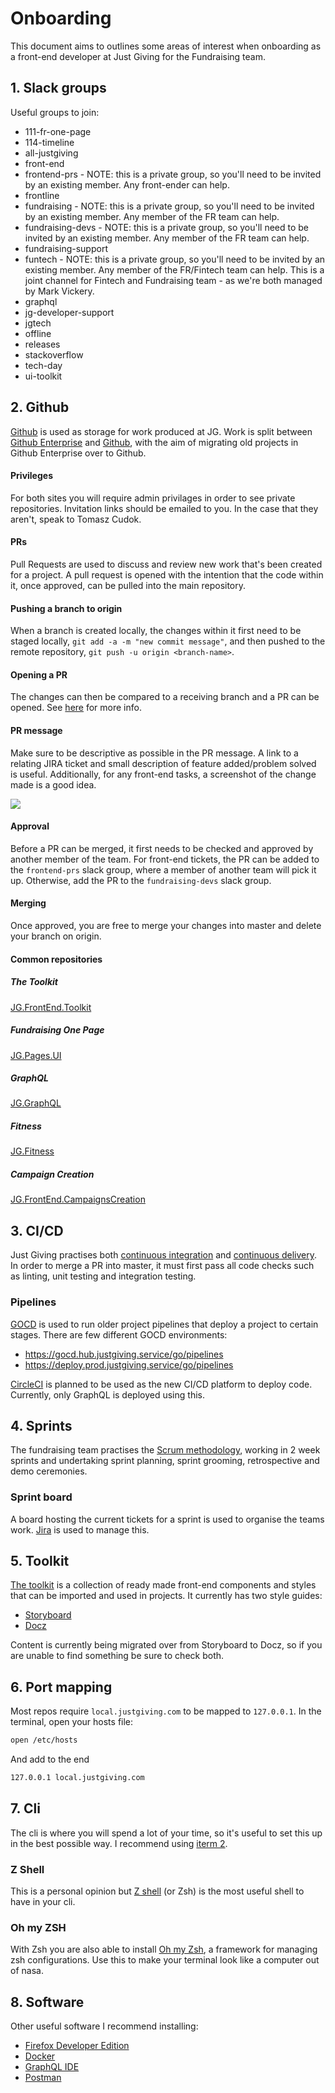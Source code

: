 # Onboarding

This document aims to outlines some areas of interest when onboarding as a front-end developer at Just Giving for the Fundraising team.

## 1. Slack groups

Useful groups to join:

* 111-fr-one-page
* 114-timeline
* all-justgiving
* front-end
* frontend-prs - NOTE: this is a private group, so you'll need to be invited by an existing member. Any front-ender can help.
* frontline
* fundraising - NOTE: this is a private group, so you'll need to be invited by an existing member. Any member of the FR team can help.
* fundraising-devs - NOTE: this is a private group, so you'll need to be invited by an existing member. Any member of the FR team can help.
* fundraising-support
* funtech - NOTE: this is a private group, so you'll need to be invited by an existing member. Any member of the FR/Fintech team can help. This is a joint channel for Fintech and Fundraising team - as we're both managed by Mark Vickery.
* graphql
* jg-developer-support
* jgtech
* offline
* releases
* stackoverflow
* tech-day
* ui-toolkit

## 2. Github

[Github](https://github.com/) is used as storage for work produced at JG. Work is split between [Github Enterprise](https://source.justgiving.com/) and [Github](https://github.com/JustGiving), with the aim of migrating old projects in Github Enterprise over to Github.

#### Privileges

For both sites you will require admin privilages in order to see private repositories. Invitation links should be emailed to you. In the case that they aren't, speak to Tomasz Cudok.

#### PRs

Pull Requests are used to discuss and review new work that's been created for a project. A pull request is opened with the intention that the code within it, once approved, can be pulled into the main repository.

#### Pushing a branch to origin

When a branch is created locally, the changes within it first need to be staged locally, `git add -a -m "new commit message"`, and then pushed to the remote repository, `git push -u origin <branch-name>`.

#### Opening a PR

The changes can then be compared to a receiving branch and a PR can be opened. See [here](https://help.github.com/en/articles/creating-a-pull-request) for more info.

#### PR message

Make sure to be descriptive as possible in the PR message. A link to a relating JIRA ticket and small description of feature added/problem solved is useful. Additionally, for any front-end tasks, a screenshot of the change made is a good idea.

![](images/pr-details.png)

#### Approval

Before a PR can be merged, it first needs to be checked and approved by another member of the team. For front-end tickets, the PR can be added to the `frontend-prs` slack group, where a member of another team will pick it up. Otherwise, add the PR to the `fundraising-devs` slack group.

#### Merging

Once approved, you are free to merge your changes into master and delete your branch on origin.

#### Common repositories

##### The Toolkit

[JG.FrontEnd.Toolkit](https://source.justgiving.com/JustGiving/JG.FrontEnd.Toolkit)

##### Fundraising One Page

[JG.Pages.UI](https://source.justgiving.com/JustGiving/JG.Pages.UI)

##### GraphQL

[JG.GraphQL](https://github.com/JustGiving/JG.GraphQL)

##### Fitness

[JG.Fitness](https://source.justgiving.com/JustGiving/JG.Fitness)

##### Campaign Creation

[JG.FrontEnd.CampaignsCreation](https://source.justgiving.com/JustGiving/JG.FrontEnd.CampaignsCreation)

## 3. CI/CD

Just Giving practises both [continuous integration](https://www.thoughtworks.com/continuous-integration) and [continuous delivery](https://continuousdelivery.com/). In order to merge a PR into master, it must first pass all code checks such as linting, unit testing and integration testing.

### Pipelines

[GOCD](https://www.gocd.org/) is used to run older project pipelines that deploy a project to certain stages. There are few different GOCD environments:

* https://gocd.hub.justgiving.service/go/pipelines
* https://deploy.prod.justgiving.service/go/pipelines

[CircleCI](https://circleci.com/) is planned to be used as the new CI/CD platform to deploy code. Currently, only GraphQL is deployed using this.

## 4. Sprints

The fundraising team practises the [Scrum methodology](https://www.atlassian.com/agile/scrum), working in 2 week sprints and undertaking sprint planning, sprint grooming, retrospective and demo ceremonies.

### Sprint board

A board hosting the current tickets for a sprint is used to organise the teams work. [Jira](https://justgiving.atlassian.net/secure/RapidBoard.jspa?rapidView=245) is used to manage this.

## 5. Toolkit

[The toolkit](https://source.justgiving.com/JustGiving/JG.FrontEnd.Toolkit) is a collection of ready made front-end components and styles that can be imported and used in projects. It currently has two style guides:

* [Storyboard](https://styleguide.dev.aws.justgiving.service)
* [Docz](https://design-system.dev.aws.justgiving.service)

Content is currently being migrated over from Storyboard to Docz, so if you are unable to find something be sure to check both.

## 6. Port mapping

Most repos require `local.justgiving.com` to be mapped to `127.0.0.1`. In the terminal, open your hosts file:

```bash
open /etc/hosts
```

And add to the end

```bash
127.0.0.1 local.justgiving.com
```

## 7. Cli

The cli is where you will spend a lot of your time, so it's useful to set this up in the best possible way. I recommend using [iterm 2](https://www.iterm2.com/).

### Z Shell

This is a personal opinion but [Z shell](https://github.com/robbyrussell/oh-my-zsh/wiki/Installing-ZSH) (or Zsh) is the most useful shell to have in your cli.

### Oh my ZSH

With Zsh you are also able to install [Oh my Zsh](https://github.com/robbyrussell/oh-my-zsh/), a framework for managing zsh configurations. Use this to make your terminal look like a computer out of nasa.

## 8. Software

Other useful software I recommend installing:

* [Firefox Developer Edition](https://www.mozilla.org/en-GB/firefox/developer/)
* [Docker](https://hub.docker.com/editions/community/docker-ce-desktop-mac)
* [GraphQL IDE](https://github.com/andev-software/graphql-ide/releases)
* [Postman](https://www.getpostman.com/downloads)
